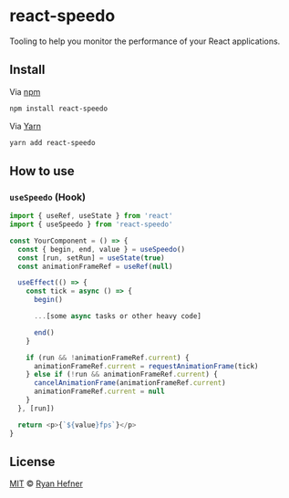 # react-speedo

Tooling to help you monitor the performance of your React applications.

## Install

Via [npm](https://npmjs.com/package/react-speedo)

```sh
npm install react-speedo
```

Via [Yarn](https://yarn.pm/react-speedo)

```sh
yarn add react-speedo
```

## How to use

### `useSpeedo` (Hook)

```js
import { useRef, useState } from 'react'
import { useSpeedo } from 'react-speedo'

const YourComponent = () => {
  const { begin, end, value } = useSpeedo()
  const [run, setRun] = useState(true)
  const animationFrameRef = useRef(null)

  useEffect(() => {
    const tick = async () => {
      begin()

      ...[some async tasks or other heavy code]

      end()
    }

    if (run && !animationFrameRef.current) {
      animationFrameRef.current = requestAnimationFrame(tick)
    } else if (!run && animationFrameRef.current) {
      cancelAnimationFrame(animationFrameRef.current)
      animationFrameRef.current = null
    }
  }, [run])

  return <p>{`${value}fps`}</p>
}

```

## License

[MIT](LICENSE) © [Ryan Hefner](https://www.ryanhefner.com)
